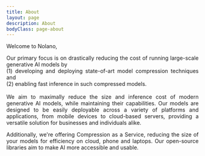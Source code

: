 ```yaml
---
title: About
layout: page
description: About
bodyClass: page-about
---
```


<div class="team-content" style="text-align: justify;">

Welcome to Nolano, <br>

Our primary focus is on drastically reducing the cost of running large-scale generative AI models by <br> 
(1) developing and deploying state-of-art model compression techniques and  <br>
(2) enabling fast inference in such compressed models. <br>    
We aim to maximally reduce the size and inference cost of modern generative AI models, while maintaining their capabilities. Our models are designed to be easily deployable across a variety of platforms and applications, from mobile devices to cloud-based servers, providing a versatile solution for businesses and individuals alike. <br>

Additionally, we're offering Compression as a Service, reducing the size of your models for efficiency on cloud, phone and laptops. Our open-source libraries aim to make AI more accessible and usable.

</div>


